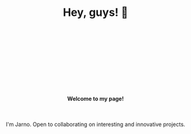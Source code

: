 <div>

  <h1 align="center">Hey, guys! 👋</h1>

  <h4 align="center" style="margin-top: 200px;">Welcome to my page!</h4>

  &nbsp;
  <p align="center">I'm Jarno.    Open to collaborating on interesting and innovative projects.
  </p>


</div>
